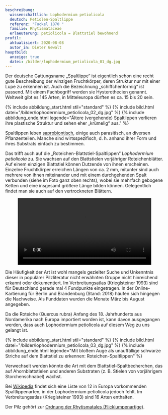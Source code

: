 ```yaml
---
beschreibung:
  wissenschaftlich: Lophodermium petiolicola
  deutsch: Petiolen-Spaltlippe
  referenz: "Fuckel 1870 "
  familie: Rhytismataceae
  erlaeuterung: petiolicola = Blattstiel bewohnend
profil:
  aktualisiert: 2020-08-08
  autor_in: Dieter Gewalt
hauptbild:
  anzeige: true
  datei: /bilder/lophodermium_petiolicola_01_dg.jpg
---
```

Der deutsche Gattungsname „Spaltlippe“ ist eigentlich schon eine recht gute Beschreibung der winzigen Fruchtkörper, deren Struktur nur mit einer Lupe zu erkennen ist. Auch die Bezeichnung „schiffchenförmig“ ist passend. Mit einem Fachbegriff werden sie Hysterothecien genannt. Weltweit gibt es 145 Arten, in Mitteleuropa dürften es ca. 15 bis 20 sein.

{% include abbildung_start.html stil="standard" %}
{% include bild.html datei="/bilder/lophodermium_petiolicola_02_dg.jpg" %}
{% include abbildung_ende.html legende="Ältere (vergehende) Spaltlippen verlieren ihre plastische Struktur und sehen eher „krümelig“ aus." %}

Spaltlippen leben [saprobiontisch](saprobiontisch "Glossar"), einige auch parasitisch, an diversen Pflanzenteilen. Manche sind wirtsspezifisch, d. h. anhand ihrer Form und ihres Substrats einfach zu bestimmen.

Das trifft auch auf die „Roteichen-Blattstiel-Spaltlippen“ *Lophodermium petiolicola* zu. Sie wachsen auf den Blattstielen vorjähriger Roteichenblätter. Auf einem einzigen Blattstiel können Dutzende von ihnen erscheinen. Einzelne Fruchtkörper erreichen Längen von ca. 2 mm, mitunter sind auch mehrere von ihnen miteinander und mit einem durchgehenden Spalt verbunden (siehe im Foto ganz oben rechts), wobei sie mehrfach gebogene Ketten und eine insgesamt größere Länge bilden können. Gelegentlich findet man sie auch auf den vertrockneten Blättern.

<figure class="figure">
<video controls width="100%">
  <source src="/bilder/lophodermium_petiolicola_04_14-sec.mp4" type="video/mp4">
  Your browser does not support the video tag.
</video>
</figure>

Die Häufigkeit der Art ist wohl mangels gezielter Suche und Unkenntnis dieser in populärer Pilzliteratur nicht erwähnten Gruppe nicht hinreichend erkannt oder dokumentiert. Im Verbreitungsatlas (Krieglsteiner 1993) sind für Deutschland gerade mal 4 Fundpunkte eingetragen. In der Online-Kartierung für Berlin und Brandenburg (Stand: 2018) häufen sich hingegen die Nachweise. Als Funddaten wurden die Monate März bis August angegeben.

Da die Roteiche (Quercus rubra) Anfang des 18. Jahrhunderts aus Nordamerika nach Europa importiert worden ist, kann davon ausgegangen werden, dass auch Lophodermium petiolicola auf diesem Weg zu uns gelangt ist.

{% include abbildung_start.html stil="standard" %}
{% include bild.html datei="/bilder/lophodermium_petiolicola_03_dg.jpg" %}
{% include abbildung_ende.html legende="Mit bloßem Auge als unauffällige schwarze Striche auf dem Blattstiel zu erkennen: Roteichen-Spaltlippen" %}

Verwechselt werden könnte die Art mit dem Blattstiel-Spaltbecherchen, das auf Ahornblattstielen und anderen Substraten (z. B. Stielen von vorjährigem Storchenschnabel) wächst.

Bei [Wikipedia](https://de.wikipedia.org/wiki/Spaltlippen) findet sich eine Liste von 12 in Europa vorkommenden Spaltlippenarten, in der Lophodermium petiolicola jedoch fehlt. Im Verbreitungsatlas (Krieglsteiner 1993) sind 16 Arten enthalten.

Der Pilz gehört zur [Ordnung der Rhytismatales (Flicklumpenartige)](/verwandt/flicklumpenartige-rhytismatales).

